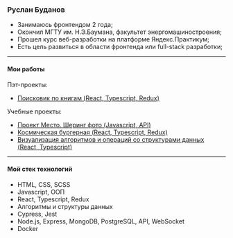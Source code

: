 ### Руслан Буданов

* Занимаюсь фронтендом 2 года;
* Окончил МГТУ им. Н.Э.Баумана, факультет энергомашиностроения;
* Прошел курс веб-разработки на платформе Яндекс.Практикум; 
* Есть цель развиться в области фронтенда или full-stack разработки;

____
#### Мои работы
Пэт-проекты:
* [Поисковик по книгам (React, Typescript, Redux)](https://github.com/R2u1s/book-search)

Учебные проекты:
* [Проект Место. Шеринг фото (Javascript, API)](https://github.com/R2u1s/mesto-project)
* [Космическая бургерная (React, Typescript, Redux)](https://github.com/R2u1s/react-burger)
* [Визуализация алгоритмов и операций со структурами данных (React, Typescript)](https://github.com/R2u1s/algososh)
____
#### Мой стек технологий
* HTML, CSS, SCSS
* Javascript, ООП
* React, Typescript, Redux
* Алгоритмы и структуры данных
* Cypress, Jest
* Node.js, Express, MongoDB, PostgreSQL, API, WebSocket
* Docker
